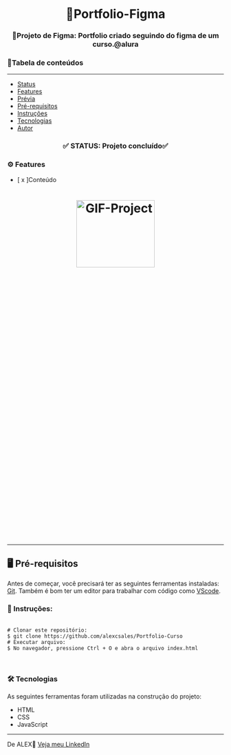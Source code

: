 <h1 align="center">📌Portfolio-Figma</h1>
  <h3 align="center">📌Projeto de Figma: Portfolio criado seguindo do figma de um curso.@alura</h3>

  <h3>📄Tabela de conteúdos</h3>
  <hr>
  <ul>
    <li><a href="#status">Status</a></li>
    <li><a href="#features">Features</a></li>
    <li><a href="#preview">Prévia</a></li>
    <li><a href="#prerequisites">Pré-requisitos</a></li>
    <li><a href="#instructions">Instruções</a></li>
    <li><a href="#technologies">Tecnologias</a></li>
    <li><a href="#author">Autor</a></li>
  </ul>

  <h3 id="status" align="center">✅ STATUS: Projeto concluído✅</h3>

  <h3 id="features">⚙ Features</h3>
  <ul>
    <li>[ x ]Conteúdo</li>
  </ul>

  <h1 id="preview" align="center">
    <img height="20%" width="60%" src="assets/images/readme.gif" alt="GIF-Project">
  </h1>
  <hr>

  <h2 id="prerequisites">🖥️ Pré-requisitos</h2>
  <p>Antes de começar, você precisará ter as seguintes ferramentas instaladas: <a href="https://git-scm.com/downloads">Git</a>. Também é bom ter um editor para trabalhar com código como <a href="https://code.visualstudio.com/download">VScode</a>.</p>

  <h3 id="instructions">📖 Instruções:</h3>
  <pre>
    <code>
# Clonar este repositório:
$ git clone https://github.com/alexcsales/Portfolio-Curso
# Executar arquivo:
$ No navegador, pressione Ctrl + O e abra o arquivo index.html
    </code>
  </pre>

  <h3 id="technologies">🛠 Tecnologias</h3>
  <p>As seguintes ferramentas foram utilizadas na construção do projeto:</p>
  <ul>
    <li>HTML</li>
    <li>CSS</li>
    <li>JavaScript</li>
  </ul>
  <hr>

  <p id="author">De ALEX🤘 <a href="https://www.linkedin.com/in/alexsales-dev/">Veja meu LinkedIn</a></p>
